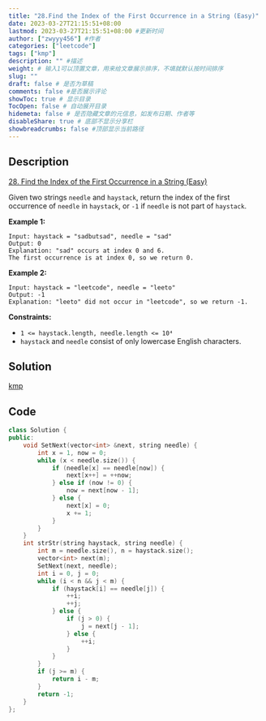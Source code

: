 ```yaml
---
title: "28.Find the Index of the First Occurrence in a String (Easy)"
date: 2023-03-27T21:15:51+08:00
lastmod: 2023-03-27T21:15:51+08:00 #更新时间
author: ["zwyyy456"] #作者
categories: ["leetcode"]
tags: ["kmp"]
description: "" #描述
weight: # 输入1可以顶置文章，用来给文章展示排序，不填就默认按时间排序
slug: ""
draft: false # 是否为草稿
comments: false #是否展示评论
showToc: true # 显示目录
TocOpen: false # 自动展开目录
hidemeta: false # 是否隐藏文章的元信息，如发布日期、作者等
disableShare: true # 底部不显示分享栏
showbreadcrumbs: false #顶部显示当前路径
---
```

## Description
[28. Find the Index of the First Occurrence in a String (Easy)](https://leetcode.com/problems/find-the-index-of-the-first-occurrence-in-a-string/)

Given two strings `needle` and `haystack`, return the index of the first occurrence of `needle` in
`haystack`, or `-1` if `needle` is not part of `haystack`.

**Example 1:**

```
Input: haystack = "sadbutsad", needle = "sad"
Output: 0
Explanation: "sad" occurs at index 0 and 6.
The first occurrence is at index 0, so we return 0.

```

**Example 2:**

```
Input: haystack = "leetcode", needle = "leeto"
Output: -1
Explanation: "leeto" did not occur in "leetcode", so we return -1.

```

**Constraints:**

- `1 <= haystack.length, needle.length <= 10⁴`
- `haystack` and `needle` consist of only lowercase English characters.

## Solution
[kmp](https://blog.zwyyy456.tech/zh/posts/tech/kmp/)

## Code
```cpp
class Solution {
public:
    void SetNext(vector<int> &next, string needle) {
        int x = 1, now = 0;
        while (x < needle.size()) {
            if (needle[x] == needle[now]) {
                next[x++] = ++now;
            } else if (now != 0) {
                now = next[now - 1];
            } else {
                next[x] = 0;
                x += 1;
            }
        }
    }
    int strStr(string haystack, string needle) {
        int m = needle.size(), n = haystack.size();
        vector<int> next(m);
        SetNext(next, needle);
        int i = 0, j = 0;
        while (i < n && j < m) {
            if (haystack[i] == needle[j]) {
                ++i;
                ++j;
            } else {
                if (j > 0) {
                    j = next[j - 1];
                } else {
                    ++i;
                }
            }
        }
        if (j >= m) {
            return i - m;
        }
        return -1;
    }
};
```
